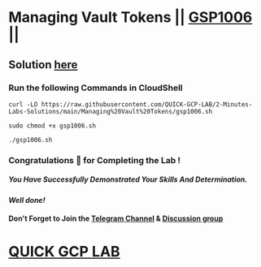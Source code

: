 # Managing Vault Tokens || [GSP1006](https://www.cloudskillsboost.google/focuses/32201?parent=catalog) ||

## Solution [here](https://youtu.be/cTM4WCFutHM)

### Run the following Commands in CloudShell

```
curl -LO https://raw.githubusercontent.com/QUICK-GCP-LAB/2-Minutes-Labs-Solutions/main/Managing%20Vault%20Tokens/gsp1006.sh

sudo chmod +x gsp1006.sh

./gsp1006.sh
```

### Congratulations 🎉 for Completing the Lab !

##### *You Have Successfully Demonstrated Your Skills And Determination.*

#### *Well done!*

#### Don't Forget to Join the [Telegram Channel](https://t.me/quickgcplab) & [Discussion group](https://t.me/quickgcplabchats)

# [QUICK GCP LAB](https://www.youtube.com/@quickgcplab)
